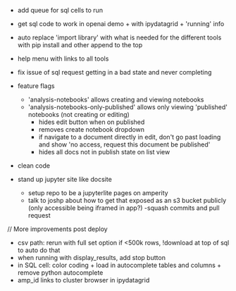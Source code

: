 
- add queue for sql cells to run
- get sql code to work in openai demo + with ipydatagrid + 'running' info
- auto replace 'import library' with what is needed for the different tools with pip install and other append to the top
- help menu with links to all tools


- fix issue of sql request getting in a bad state and never completing

- feature flags 
    - 'analysis-notebooks' allows creating and viewing notebooks
    - 'analysis-notebooks-only-published' allows only viewing 'published' notebooks (not creating or editing) 
        - hides edit button when on published 
        - removes create notebook dropdown
        - if navigate to a document directly in edit, don't go past loading and show 'no access, request this document be published'
        - hides all docs not in publish state on list view
- clean code
- stand up jupyter site like docsite 
    - setup repo to be a jupyterlite pages on amperity
    - talk to joshp about how to get that exposed as an s3 bucket publicly (only accessible being iframed in app?)
-squash commits and pull request



// More improvements post deploy
- csv path: rerun with full set option if <500k rows, !download at top of sql to auto do that
- when running with display_results, add stop button
- in SQL cell: color coding + load in autocomplete tables and columns + remove python autocomplete
- amp_id links to cluster browser in ipydatagrid